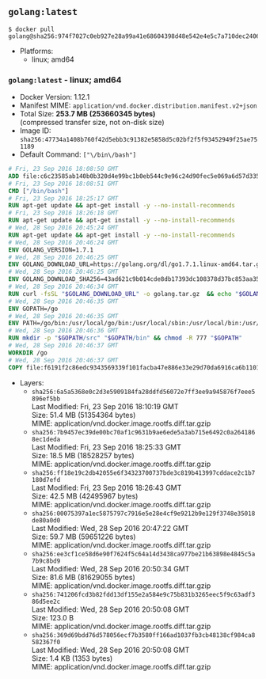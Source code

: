 ## `golang:latest`

```console
$ docker pull golang@sha256:974f7027c0eb927e28a99a41e68604398d48e542e4e5c7a710dec24066c8a451
```

-	Platforms:
	-	linux; amd64

### `golang:latest` - linux; amd64

-	Docker Version: 1.12.1
-	Manifest MIME: `application/vnd.docker.distribution.manifest.v2+json`
-	Total Size: **253.7 MB (253660345 bytes)**  
	(compressed transfer size, not on-disk size)
-	Image ID: `sha256:47734a1408b760f42d5ebb3c91382e5858d5c02bf2f5f93452949f25ae751189`
-	Default Command: `["\/bin\/bash"]`

```dockerfile
# Fri, 23 Sep 2016 18:08:50 GMT
ADD file:c6c23585ab140b0b320d4e99bc1b0eb544c9e96c24d90fec5e069a6d57d335ca in / 
# Fri, 23 Sep 2016 18:08:51 GMT
CMD ["/bin/bash"]
# Fri, 23 Sep 2016 18:25:17 GMT
RUN apt-get update && apt-get install -y --no-install-recommends 		ca-certificates 		curl 		wget 	&& rm -rf /var/lib/apt/lists/*
# Fri, 23 Sep 2016 18:26:18 GMT
RUN apt-get update && apt-get install -y --no-install-recommends 		bzr 		git 		mercurial 		openssh-client 		subversion 				procps 	&& rm -rf /var/lib/apt/lists/*
# Wed, 28 Sep 2016 20:45:24 GMT
RUN apt-get update && apt-get install -y --no-install-recommends 		g++ 		gcc 		libc6-dev 		make 		pkg-config 	&& rm -rf /var/lib/apt/lists/*
# Wed, 28 Sep 2016 20:46:24 GMT
ENV GOLANG_VERSION=1.7.1
# Wed, 28 Sep 2016 20:46:25 GMT
ENV GOLANG_DOWNLOAD_URL=https://golang.org/dl/go1.7.1.linux-amd64.tar.gz
# Wed, 28 Sep 2016 20:46:25 GMT
ENV GOLANG_DOWNLOAD_SHA256=43ad621c9b014cde8db17393dc108378d37bc853aa351a6c74bf6432c1bbd182
# Wed, 28 Sep 2016 20:46:34 GMT
RUN curl -fsSL "$GOLANG_DOWNLOAD_URL" -o golang.tar.gz 	&& echo "$GOLANG_DOWNLOAD_SHA256  golang.tar.gz" | sha256sum -c - 	&& tar -C /usr/local -xzf golang.tar.gz 	&& rm golang.tar.gz
# Wed, 28 Sep 2016 20:46:35 GMT
ENV GOPATH=/go
# Wed, 28 Sep 2016 20:46:35 GMT
ENV PATH=/go/bin:/usr/local/go/bin:/usr/local/sbin:/usr/local/bin:/usr/sbin:/usr/bin:/sbin:/bin
# Wed, 28 Sep 2016 20:46:36 GMT
RUN mkdir -p "$GOPATH/src" "$GOPATH/bin" && chmod -R 777 "$GOPATH"
# Wed, 28 Sep 2016 20:46:37 GMT
WORKDIR /go
# Wed, 28 Sep 2016 20:46:37 GMT
COPY file:f6191f2c86edc9343569339f101facba47e886e33e29d70da6916ca6b1101a53 in /usr/local/bin/ 
```

-	Layers:
	-	`sha256:6a5a5368e0c2d3e5909184fa28ddfd56072e7ff3ee9a945876f7eee5896ef5bb`  
		Last Modified: Fri, 23 Sep 2016 18:10:19 GMT  
		Size: 51.4 MB (51354364 bytes)  
		MIME: application/vnd.docker.image.rootfs.diff.tar.gzip
	-	`sha256:7b9457ec39de00bc70af1c9631b9ae6ede5a3ab715e6492c0a2641868ec1deda`  
		Last Modified: Fri, 23 Sep 2016 18:25:33 GMT  
		Size: 18.5 MB (18528257 bytes)  
		MIME: application/vnd.docker.image.rootfs.diff.tar.gzip
	-	`sha256:ff18e19c2db42055e6f34323700737bde3c819b413997cddace2c1b7180d7efd`  
		Last Modified: Fri, 23 Sep 2016 18:26:43 GMT  
		Size: 42.5 MB (42495967 bytes)  
		MIME: application/vnd.docker.image.rootfs.diff.tar.gzip
	-	`sha256:00075397a1ec5875797c7916e5e28e4cf9e9212b9e129f3748e35018de80a0d0`  
		Last Modified: Wed, 28 Sep 2016 20:47:22 GMT  
		Size: 59.7 MB (59651226 bytes)  
		MIME: application/vnd.docker.image.rootfs.diff.tar.gzip
	-	`sha256:ee3cf1ce58d6e90f7624f5c64a14d3438ca977be21b63898e4845c5a7b9c8bd9`  
		Last Modified: Wed, 28 Sep 2016 20:50:34 GMT  
		Size: 81.6 MB (81629055 bytes)  
		MIME: application/vnd.docker.image.rootfs.diff.tar.gzip
	-	`sha256:741206fcd3b82fdd13df155e2a584e9c75b831b3265eec5f9c63adf386d5ee2c`  
		Last Modified: Wed, 28 Sep 2016 20:50:08 GMT  
		Size: 123.0 B  
		MIME: application/vnd.docker.image.rootfs.diff.tar.gzip
	-	`sha256:369d69bdd76d578056ecf7b3580ff166ad1037fb3cb48138cf984ca8582367f0`  
		Last Modified: Wed, 28 Sep 2016 20:50:08 GMT  
		Size: 1.4 KB (1353 bytes)  
		MIME: application/vnd.docker.image.rootfs.diff.tar.gzip
